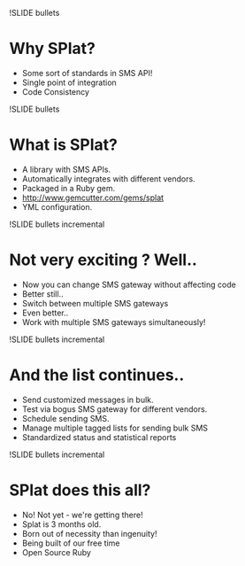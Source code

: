 !SLIDE bullets 

# Why <span class="splat">SPlat</span>?

* Some sort of standards in SMS API!
* Single point of integration
* Code Consistency


!SLIDE bullets 

# What is <span class="splat">SPlat</span>?

* A library with SMS APIs.
* Automatically integrates with different vendors.
* Packaged in a Ruby gem.
* http://www.gemcutter.com/gems/splat
* YML configuration.

!SLIDE bullets incremental

# Not very exciting ? Well..

* Now you can change SMS gateway without affecting code
* Better still..
* <span class="highlight">Switch</span> between multiple SMS gateways
* Even better..
* Work with multiple SMS gateways simultaneously!

!SLIDE bullets incremental

# And the list continues..

* Send customized messages in bulk.
* Test via bogus SMS gateway for different vendors.
* Schedule sending SMS.
* Manage multiple tagged lists for sending bulk SMS
* Standardized status and statistical reports

!SLIDE bullets incremental

# <span class='splat'>SPlat</span> does this all?

* No! Not yet - we're getting there!
* Splat is 3 months old.
* Born out of necessity than ingenuity! 
* Being built of our free time
* Open Source Ruby

